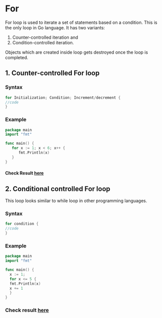 # For

For loop is used to iterate a set of statements based on a condition. This is the only loop in Go language. It has two variants:

1. Counter-controlled iteration and
2. Condition-controlled iteration.

Objects which are created inside loop gets destroyed once the loop is completed.

## 1. Counter-controlled For loop

### Syntax

```c
for Initialization; Condition; Increment/decrement {  
//code  
} 
```
### Example

```go
package main
import "fmt"

func main() {
   for x := 1; x < 6; x++ {  
      fmt.Println(x)  
   }  
}
```

#### Check Result [here](https://onecompiler.com/go/3vpqmww3e)

## 2. Conditional controlled For loop

This loop looks similar to while loop in other programming languages.

### Syntax

```go
for condition {  
//code  
} 
```
### Example

```go
package main
import "fmt"

func main() {
  x := 1;
  for x <= 5 {
  fmt.Println(x)  
  x += 1 
  }
}
```
### Check result [here](https://onecompiler.com/go/3vpqn6j2c)
